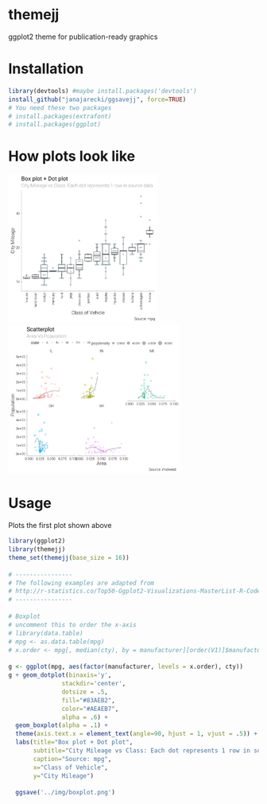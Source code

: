 # themejj
ggplot2 theme for publication-ready graphics

# Installation
```R
library(devtools) #maybe install.packages('devtools')
install_github("janajarecki/ggsavejj", force=TRUE)
# You need these two packages
# install.packages(extrafont)
# install.packages(ggplot)
```
# How plots look like
<img src="/img/boxplot.png" height="300px" alt="Boxplot"> <img src="/img/scatterplot.png" height="300px" alt="Scatterplot">


# Usage
Plots the first plot shown above
```R
library(ggplot2)
library(themejj)
theme_set(themejj(base_size = 16))

# ----------------
# The following examples are adapted from
# http://r-statistics.co/Top50-Ggplot2-Visualizations-MasterList-R-Code.html
# ----------------

# Boxplot
# uncomment this to order the x-axis 
# library(data.table)
# mpg <- as.data.table(mpg)
# x.order <- mpg[, median(cty), by = manufacturer][order(V1)]$manufacturer

g <- ggplot(mpg, aes(factor(manufacturer, levels = x.order), cty))
g + geom_dotplot(binaxis='y', 
               stackdir='center', 
               dotsize = .5, 
               fill="#83AEB2",
               color="#AEAEB7",
               alpha = .6) +
  geom_boxplot(alpha = .1) + 
  theme(axis.text.x = element_text(angle=90, hjust = 1, vjust = .5)) + 
  labs(title="Box plot + Dot plot", 
       subtitle="City Mileage vs Class: Each dot represents 1 row in source data",
       caption="Source: mpg",
       x="Class of Vehicle",
       y="City Mileage")

  ggsave('../img/boxplot.png')
```


